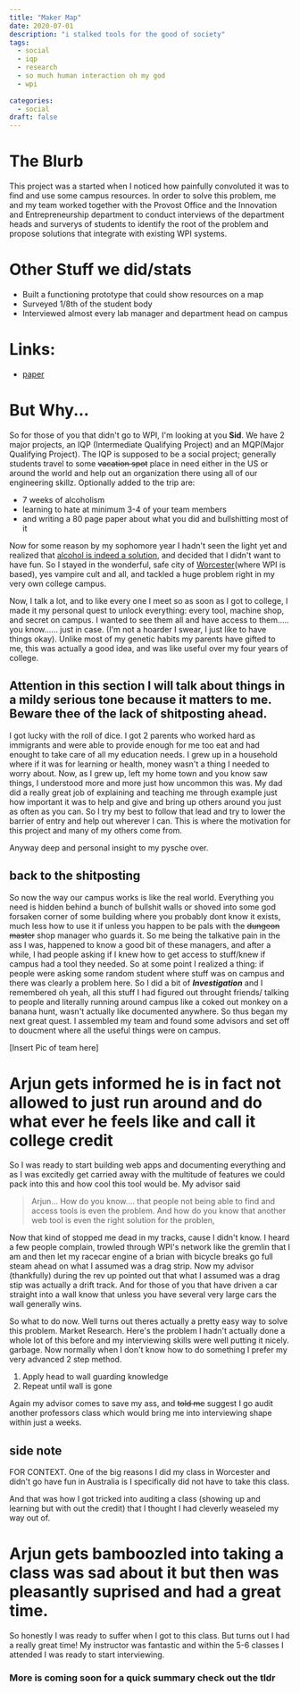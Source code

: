 ```yaml
---
title: "Maker Map"
date: 2020-07-01
description: "i stalked tools for the good of society"
tags:
  - social
  - iqp 
  - research 
  - so much human interaction oh my god
  - wpi 
  
categories:
  - social
draft: false
---
```

# The Blurb

This project was a started when I noticed how painfully convoluted it was to find and use some campus resources. In order to solve this problem, me and my team worked together with the Provost Office and the Innovation and Entrepreneurship department to conduct interviews of the department heads and surverys of students to identify the root of the problem and propose solutions that integrate with existing WPI systems. 

# Other Stuff we did/stats
  - Built a functioning prototype that could show resources on a map 
  - Surveyed 1/8th of the student body
  - Interviewed almost every lab manager and department head on campus

# Links:
- [paper](https://web.wpi.edu/Pubs/E-project/Available/E-project-040420-192607/unrestricted/IQP_Final_Paper.pdf)


<end-tldr>

# But Why...

So for those of you that didn't go to WPI, I'm looking at you **Sid**. We have 2 major projects, an IQP (Intermediate Qualifying Project) and an MQP(Major Qualifying Project). The IQP is supposed to be a social project; generally students travel to some ~~vacation spot~~ place in need either in the US or around the world and help out an organization there using all of our engineering skillz. Optionally added to the trip are:

- 7 weeks of alcoholism
- learning to hate at  minimum 3-4 of your team members
- and writing a 80 page paper about what you did and bullshitting most of it 

Now for some reason by my sophomore year I hadn't seen the light yet and realized that [alcohol is indeed a solution](https://thefinchandpea.com/2012/12/01/science-caturday-is-alcohol-the-solution/#:~:text=Drinking%20alcohol%20(ethanol)%20is%20a,all%20hard%20spirits%20are%20solutions.), and decided that I didn't want to have fun. So I stayed in the wonderful, safe city of [Worcester](https://www.reddit.com/r/WorcesterMA/comments/jjfmv2/rant_worcester_sucks/)(where WPI is based), yes vampire cult and all, and tackled a huge problem right in my very own college campus. 

Now, I talk a lot, and to like every one I meet so as soon as I got to college, I made it my personal quest to unlock everything: every tool, machine shop, and secret on campus. I wanted to see them all and have access to them..... you know...... just in case. (I'm not a hoarder I swear, I just like to have things okay). Unlike most of my genetic habits my parents have gifted to me, this was actually a good idea, and was like useful over my four years of college. 

## Attention in this section I will talk about things in a mildy serious tone because it matters to me. Beware thee of the lack of shitposting ahead. 

I got lucky with the roll of dice. I got 2 parents who worked hard as immigrants and were able to provide enough for me too eat and had enought to take care of all my education needs. I grew up in a household where if it was for learning or health, money wasn't a thing I needed to worry about. Now, as I grew up, left my home town and you know saw things, I understood more and more just how uncommon this was. My dad did a really great job of explaining and teaching me through example just how important it was to help and give and bring up others around you just as often as you can. So I try my best to follow that lead and try to lower the barrier of entry and help out wherever I can. This is where the motivation for this project and many of my others come from.   

Anyway deep and personal insight to my pysche over. 

## back to the shitposting 

So now the way our campus works is like the real world. Everything you need is hidden behind a bunch of bullshit walls or shoved into some god forsaken corner of some building where you probably dont know it exists, much less how to use it if unless you happen to be pals with the ~~dungeon master~~ shop manager who guards it. So me being the talkative pain in the ass I was, happened to know a good bit of these managers, and after a while, I had people asking if I knew how to get access to stuff/knew if campus had a tool they needed. So at some point I realized a thing: if people were asking some random student where stuff was on campus and there was clearly a problem here. So I did a bit of ***Investigation***  and I remembered oh yeah, all this stuff I had figured out throught friends/ talking to people and literally running around campus like a coked out monkey on a banana hunt, wasn't actually like documented anywhere. So thus began my next great quest. I assembled my team and found some advisors and set off to doucment where all the useful things were on campus. 

[Insert Pic of team here]

# Arjun gets informed he is in fact **not** allowed to just run around and do what ever he feels like and call it college credit

So I was ready to start building web apps and documenting everything and as I was excitedly get carried away with the multitude of features  we could pack into this and how cool this tool would be. My advisor said 

> Arjun... How do you know.... that people not being able to find and access tools is even the problem. And how do you know that another web tool is even the right solution for the problen, 

Now that kind of stopped me dead in my tracks, cause I didn't know. I heard a few people complain, trowled through WPI's network like the gremlin that I am and then let my racecar engine of a brian with bicycle breaks go full steam ahead on what I assumed was a drag strip. Now my advisor (thankfully) during the rev up pointed out that what I assumed was a drag stip was actually a drift track. And for those of you that have driven a car straight into a wall know that unless you have several very large cars the wall generally wins. 

So what to do now. Well turns out theres actually a pretty easy way to solve this problem. Market Research. Here's the problem I hadn't actually done a whole lot of this before and my interviewing skills were well putting it nicely. garbage. Now normally when I don't know how to do something I prefer my very advanced 2 step method. 

1. Apply head to wall guarding knowledge 
2. Repeat until wall is gone

Again my advisor comes to save my ass, and ~~told me~~ suggest I go audit another professors class which would bring me into interviewing shape within just a weeks. 

## side note
FOR CONTEXT. One of the big reasons I did my class in Worcester and didn't go have fun in Australia is I specifically did not have to take this class. 

And that was how I got tricked into auditing a class (showing up and learning but with out the credit) that I thought I had cleverly weaseled my way out of. 

# Arjun gets bamboozled into taking a class was sad about it but then was pleasantly suprised and had a great time. 

So honestly I was ready to suffer when I got to this class. But turns out I had a really great time! My instructor was fantastic and within the 5-6 classes I attended I was ready to start interviewing. 


### More is coming soon for a quick summary check out the tldr